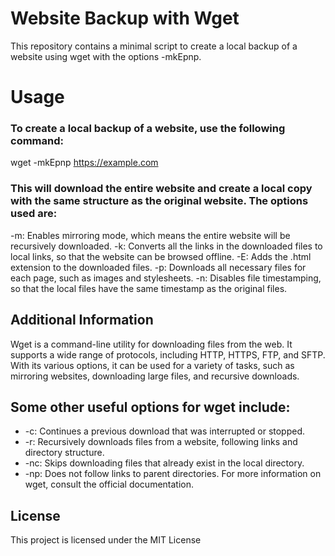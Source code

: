 # Website Backup with Wget
This repository contains a minimal script to create a local backup of a website using wget with the options -mkEpnp.

# Usage
### To create a local backup of a website, use the following command:
wget -mkEpnp https://example.com
### This will download the entire website and create a local copy with the same structure as the original website. The options used are:

-m: Enables mirroring mode, which means the entire website will be recursively downloaded.
-k: Converts all the links in the downloaded files to local links, so that the website can be browsed offline.
-E: Adds the .html extension to the downloaded files.
-p: Downloads all necessary files for each page, such as images and stylesheets.
-n: Disables file timestamping, so that the local files have the same timestamp as the original files.

## Additional Information
Wget is a command-line utility for downloading files from the web. It supports a wide range of protocols, including HTTP, HTTPS, FTP, and SFTP. With its various options, it can be used for a variety of tasks, such as mirroring websites, downloading large files, and recursive downloads.

## Some other useful options for wget include:

- -c: Continues a previous download that was interrupted or stopped.
- -r: Recursively downloads files from a website, following links and directory structure.
- -nc: Skips downloading files that already exist in the local directory.
- -np: Does not follow links to parent directories.
For more information on wget, consult the official documentation.

## License
This project is licensed under the MIT License 
